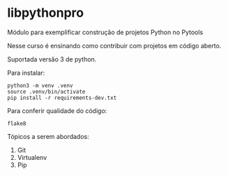 # libpythonpro
Módulo para exemplificar construção de projetos Python no Pytools

Nesse curso é ensinando como contribuir  com projetos em código aberto.

Suportada versão 3 de python.

Para instalar:
``` console
python3 -m venv .venv
source .venv/bin/activate
pip install -r requirements-dev.txt
```
Para conferir qualidade do código:
```console
flake8
```
Tópicos a serem abordados:

1. Git
2. Virtualenv
3. Pip